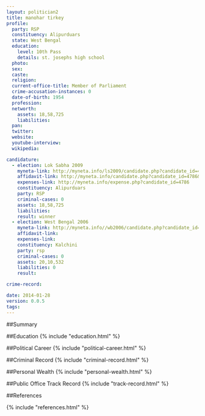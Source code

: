 ```yaml
---
layout: politician2
title: manohar tirkey
profile: 
  party: RSP
  constituency: Alipurduars
  state: West Bengal
  education: 
    level: 10th Pass
    details: st. josephs high school
  photo: 
  sex: 
  caste: 
  religion: 
  current-office-title: Member of Parliament
  crime-accusation-instances: 0
  date-of-birth: 1954
  profession: 
  networth: 
    assets: 18,58,725
    liabilities: 
  pan: 
  twitter: 
  website: 
  youtube-interview: 
  wikipedia: 

candidature: 
  - election: Lok Sabha 2009
    myneta-link: http://myneta.info/ls2009/candidate.php?candidate_id=4786
    affidavit-link: http://myneta.info/candidate.php?candidate_id=4786&scan=original
    expenses-link: http://myneta.info/expense.php?candidate_id=4786
    constituency: Alipurduars 
    party: RSP
    criminal-cases: 0
    assets: 18,58,725
    liabilities: 
    result: winner 
  - election: West Bengal 2006
    myneta-link: http://myneta.info//wb2006/candidate.php?candidate_id=21
    affidavit-link: 
    expenses-link: 
    constituency: Kalchini 
    party: rsp
    criminal-cases: 0
    assets: 20,10,532
    liabilities: 0
    result:  

crime-record: 

date: 2014-01-28
version: 0.0.5
tags: 
---
```

##Summary


##Education
{% include "education.html" %}


##Political Career
{% include "political-career.html" %}


##Criminal Record
{% include "criminal-record.html" %}


##Personal Wealth
{% include "personal-wealth.html" %}


##Public Office Track Record
{% include "track-record.html" %}


##References


{% include "references.html" %}